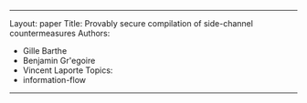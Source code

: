 ---
Layout: paper
Title: Provably secure compilation of side-channel countermeasures
Authors:
 - Gille Barthe
 - Benjamin Gr\'egoire
 - Vincent Laporte
Topics:
 - information-flow
 ---
 
 